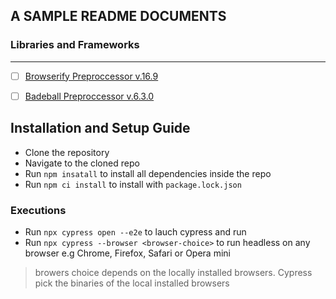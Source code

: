 ## A SAMPLE README DOCUMENTS

### Libraries and Frameworks
---

*[ ] [Browserify Preproccessor v.16.9](https://www.npmjs.com/package/@cypress/browserify-preprocessor)

*[ ] [Badeball Preproccessor v.6.3.0](https://github.com/badeball/cypress-cucumber-preprocessor/blob/master/docs/tags.md)

## Installation and Setup Guide

* Clone the repository 
* Navigate to the cloned repo
* Run `npm insatall` to install all dependencies inside the repo
* Run `npm ci install` to install with `package.lock.json`

### Executions

* Run `npx cypress open --e2e` to lauch cypress and run
* Run `npx cypress --browser <browser-choice>` to run headless on any browser e.g Chrome, Firefox, Safari or Opera mini
> browers choice depends on the locally installed browsers. Cypress pick the binaries of the local installed browsers  